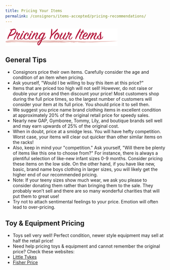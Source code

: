 ```yaml
---
title: Pricing Your Items
permalink: /consignors/items-accepted/pricing-recommendations/
---
```


![Pricing Your Items](/img/pricing_your_items2.png "pricing_your_items2")

## General Tips

* Consignors price their own items. Carefully consider the age and condition of an item when pricing.
* Ask yourself, "Would I be willing to buy this item at this price?"
* Items that are priced too high will not sell! However, do not raise or double your price and then discount your price! Most customers shop during the full price times, so the largest number of customers will consider your item at its full price. You should price it to sell then.
* We suggest you price name brand clothing items in excellent condition at approximately 20% of the original retail price for speedy sales.
* Nearly new GAP, Gymboree, Tommy, Lily, and boutique brands sell well and may earn upwards of 25% of the original cost.
* When in doubt, price at a smidge less. You will have hefty competition. Worst case, your items will clear out quicker than other similar items on the racks!
* Also, keep in mind your "competition." Ask yourself, "Will there be plenty of items like this one to choose from?" For instance, there is always a plentiful selection of like-new infant sizes 0-9 months. Consider pricing these items on the low side. On the other hand, if you have like new, basic, brand name boys clothing in larger sizes, you will likely get the higher end of our recommended pricing.
* Note: If your teeny sizes show much wear, we ask you please to consider donating them rather than bringing them to the sale. They probably won’t sell and there are so many wonderful charities that will put them to great use!
* Try not to attach sentimental feelings to your price. Emotion will often lead to over-pricing.

## Toy & Equipment Pricing

* Toys sell very well! Perfect condition, newer style equipment may sell at half the retail price!
* Need help pricing toys & equipment and cannot remember the original price? Check these websites:
* [Little Tykes](https://www.littletikes.com/)
* [Fisher Price](http://www.fisher-price.com/us/default.aspx)

